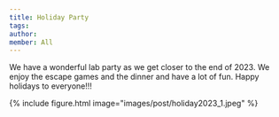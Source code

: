 ```yaml
---
title: Holiday Party
tags:
author: 
member: All
---
```


We have a wonderful lab party as we get closer to the end of 2023. We enjoy the escape games and the dinner and have a lot of fun. Happy holidays to everyone!!!

{%
  include figure.html
  image="images/post/holiday2023_1.jpeg"
%}
